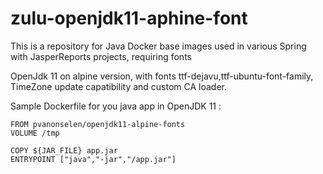 # zulu-openjdk11-aphine-font
This is a repository for Java Docker base images used in various Spring with JasperReports projects, requiring fonts

OpenJdk 11 on alpine version, with fonts ttf-dejavu,ttf-ubuntu-font-family, TimeZone update capatibility and custom CA loader.  

Sample Dockerfile for you java app in OpenJDK 11 :  
```
FROM pvanonselen/openjdk11-alpine-fonts
VOLUME /tmp

COPY ${JAR_FILE} app.jar
ENTRYPOINT ["java","-jar","/app.jar"]
